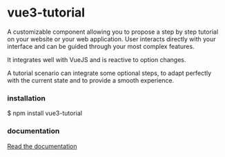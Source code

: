 # vue3-tutorial

A customizable component allowing you to propose a step by step tutorial on
your website or your web application.
User interacts directly with your interface and can be guided through your
most complex features.

It integrates well with VueJS and is reactive to option changes.

A tutorial scenario can integrate some optional steps, to adapt perfectly
with the current state and to provide a smooth experience.

### installation

$ npm install vue3-tutorial

### documentation

[Read the documentation](./main.md)
